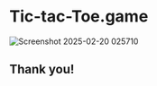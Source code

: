 # Tic-tac-Toe.game

![Screenshot 2025-02-20 025710](https://github.com/user-attachments/assets/496f5d82-3c11-4d31-8136-c088155c1f3d)
<h2>Thank you!</h2>
